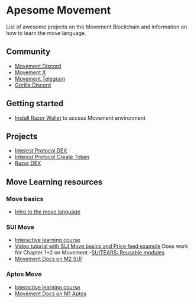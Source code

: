 # Apesome Movement

List of awesome projects on the Movement Blockchain and information on how to learn the move language.

## Community

- [Movement Discord](https://discord.gg/5H4dbc8b)
- [Movement X](https://twitter.com/movementlabsxyz)
- [Movement Telegram](@movementlabsxyz)
- [Gorilla Discord](https://discord.gg/dfjQNSgJ)

## Getting started

- [Install Razor Wallet](https://razorwallet.xyz/) to access Movement environment

## Projects

- [Interest Protocol DEX](https://movement.interestprotocol.com/)
- [Interest Protocol Create Token](https://movement.interestprotocol.com/create-token)
- [Razor DEX](https://razordex.xyz)

## Move Learning resources

### Move basics

- [Intro to the move language](https://move-language.github.io/move/introduction.html)

### SUI Move

- [Interactive learning course](https://letsmovesui.com)
- [Video tutorial with SUI Move basics and Price feed example](https://www.youtube.com/watch?v=fOaImPSvA2E&list=PLIJGo36CtI4L3sbAPX8motTQhzka4sMdh)
  Does work for Chapter 1+2 on Movement -[SUITEARS: Reusable modules](https://www.suitears.com/)
- [Movement Docs on M2 SUI](https://docs.movementlabs.xyz/developers/sui-developers/configure-sui-cli)

### Aptos Move

- [Interactive learning course](https://movespiders.com/)
- [Movement Docs on M1 Aptos](https://docs.movementlabs.xyz/developers/aptos-developers/configure-aptos-cli)
